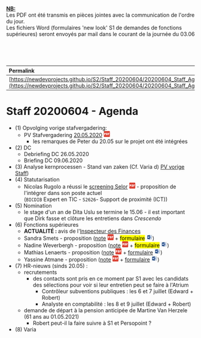 <link rel="stylesheet" href="https://newdevprojects.github.io/S2/S2.css">
<link rel="stylesheet" href="S2.css">

<u><b>NB:</b></u>  
Les PDF ont été transmis en pièces jointes avec la communication de l'ordre du jour.  
Les fichiers Word (formulaires 'new look' S1 de demandes de fonctions supérieures) seront envoyés par mail dans le courant de la journée du 03.06

&nbsp;

&nbsp;

| Permalink |
| :--- |
| [https://newdevprojects.github.io/S2/Staff_20200604/20200604_Staff_Agenda.html](https://newdevprojects.github.io/S2/Staff_20200604/20200604_Staff_Agenda.html) | 

# Staff 20200604 - Agenda

* (1) Opvolging vorige stafvergadering:
	* PV Stafvergadering [20.05.2020](20200520_Staff_PV.pdf) ![](pdf.png)
		* les remarques de Peter du 20.05 sur le projet ont été intégrées
* (2) DC 
	* Debriefing DC 26.05.2020 
	* Briefing DC 09.06.2020
* (3) Analyse kernprocessen - Stand van zaken (Cf. Varia d) [PV vorige Staff](20200520_Staff_PV.pdf))
* (4) Statutarisation
	* Nicolas Rugolo a réussi le [screening Selor](Nicolas_Rugolo_Selor.pdf) ![](pdf.png) - proposition de l'intégrer dans son poste actuel<br>(`BICDIB` Expert en TIC - `S2626`- Support de proximité (ICT))
* (5) Nomination
	* le stage d'un an de Dita Uslu se termine le 15.06 - il est important que Dirk fasse et clôture les entretiens dans *Crescendo*
* (6) Fonctions supérieures
	* <b>ACTUALIT&Eacute; : </b> avis de l'[Inspecteur des Finances](Avis_IF.pdf)
	* Sandra Smets - proposition ([note](Note_000374_fxsup_Sandra_Smets.pdf) ![](pdf.png) + <mark>formulaire</mark> ![](word.jpg))
	* Nadine Weverbergh - proposition ([note](Note_000375_fxsup_Nadine_Weverbergh.pdf) ![](pdf.png) + <mark>formulaire</mark> ![](word.jpg))
	* Mathias Lenaerts - proposition ([note](Note_000376_fxsup_Mathias_Lenaerts.pdf) ![](pdf.png) + [formulaire](Formulaire_Mathias_Lenaerts.doc) ![](word.jpg))
	* Yassine Atmane - proposition ([note](Note_000377_fxsup_Yassine_Atmane.pdf) ![](pdf.png) + [formulaire](Formulaire_Yassine_Atmane) ![](word.jpg))
* (7) HR-nieuws (sinds 20.05) :
	* recrutements 
		* des contacts sont pris en ce moment par S1 avec les candidats des sélections pour voir si leur entretien peut se faire à l'Atrium
			* Contrôleur subventions publiques : les 6 et 7 juillet (Edward + Robert)
			* Analyste en comptabilité : les 8 et 9 juillet (Edward + Robert)
	* demande de départ à la pension anticipée de Martine Van Herzele (61 ans au 01.05.2021)
		* Robert peut-il la faire suivre à S1 et Persopoint ?
* (8) Varia


	
